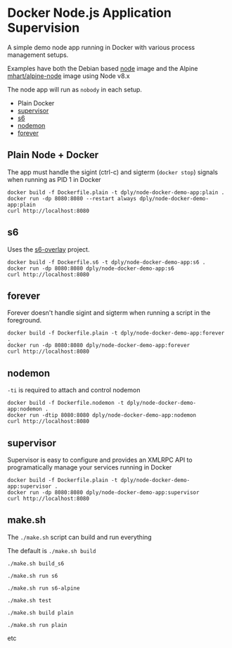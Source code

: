 # Docker Node.js Application Supervision

A simple demo node app running in Docker with various process management setups.

Examples have both the Debian based [node](https://hub.docker.com/_/node) image and
 the Alpine [mhart/alpine-node](https://hub.docker.com/r/mhart/alpine-node) image using Node v8.x

The node app will run as `nobody` in each setup. 

- Plain Docker
- [supervisor](http://supervisord.org/)
- [s6](http://skarnet.org/software/s6/overview.html)
- [nodemon](https://nodemon.io/)
- [forever](https://github.com/foreverjs/forever)

## Plain Node + Docker

The app must handle the sigint (ctrl-c) and sigterm (`docker stop`) signals when running as PID 1 in Docker

    docker build -f Dockerfile.plain -t dply/node-docker-demo-app:plain .
    docker run -dp 8080:8080 --restart always dply/node-docker-demo-app:plain
    curl http://localhost:8080

## s6

Uses the [s6-overlay](https://github.com/just-containers/s6-overlay) project.

    docker build -f Dockerfile.s6 -t dply/node-docker-demo-app:s6 .
    docker run -dp 8080:8080 dply/node-docker-demo-app:s6
    curl http://localhost:8080

## forever

Forever doesn't handle sigint and sigterm when running a script in the foreground.

    docker build -f Dockerfile.plain -t dply/node-docker-demo-app:forever .
    docker run -dp 8080:8080 dply/node-docker-demo-app:forever
    curl http://localhost:8080

## nodemon

`-ti` is required to attach and control nodemon

    docker build -f Dockerfile.nodemon -t dply/node-docker-demo-app:nodemon .
    docker run -dtip 8080:8080 dply/node-docker-demo-app:nodemon
    curl http://localhost:8080

## supervisor

Supervisor is easy to configure and provides an XMLRPC API to programatically
manage your services running in Docker

    docker build -f Dockerfile.plain -t dply/node-docker-demo-app:supervisor .
    docker run -dp 8080:8080 dply/node-docker-demo-app:supervisor
    curl http://localhost:8080

## make.sh

The `./make.sh` script can build and run everything

The default is `./make.sh build`

`./make.sh build_s6`

`./make.sh run s6`

`./make.sh run s6-alpine`

`./make.sh test`

`./make.sh build plain`

`./make.sh run plain`

etc
